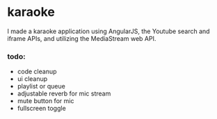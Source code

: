 # karaoke

I made a karaoke application using AngularJS, the Youtube search and iframe APIs, and utilizing the MediaStream web API.


### todo:
* code cleanup
* ui cleanup
* playlist or queue
* adjustable reverb for mic stream
* mute button for mic
* fullscreen toggle
